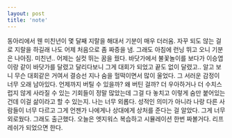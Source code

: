 ```yaml
---
layout: post
title: 'note'
---
```


동아리에서 웬 미친년이 몇 달째 지랄을 해대서 기분이 매우 더러움. 자꾸 되도 않는 걸로 지랄을 하길래 나도 어제 처음으로 좀 짜증을 냄. 그래도 아침에 런닝 뛰고 오니 기분은 나아짐. 미친년.. 어제는 실컷 뛰는 꿈을 꿨다. 바닷가에서 불꽃놀이를 보다가 이승엽이랑 같이 바닷가를 달렸고 달리다보니 그게 대회가 되었고 끝도 없이 달렸고.. 알고 보니 무슨 대회같은 거여서 결승선 지나 숨을 헐떡이면서 많이 울었다. 그 서러운 감정이 너무 오래 남아있다. 언제까지 버틸 수 있을까? 왜 버틴 걸까? 더 우아하거나 더 수치스럽지 않게 사라질 수 있는 기회들이 정말 많았는데 그걸 다 놓치고 이렇게 숨만 붙어있는건데 이걸 삶이라고 할 수 있는지. 나는 너무 외롭다. 성적인 의미가 아니라 나랑 다른 사람들이 너무 다르고 그게 언젠가 나에게나 상대에게 상처를 준다는 걸 알았다. 그게 너무 외로웠다. 그래도 출근했다. 오늘은 엣지워스 복습하고 시뮬레이션 한번 짜볼거다. 리프레쉬가 되었으면 한다. 
